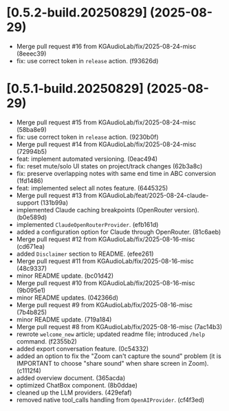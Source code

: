 # [0.5.2-build.20250829] (2025-08-29)

* Merge pull request #16 from KGAudioLab/fix/2025-08-24-misc (8eeec39)
* fix: use correct token in `release` action. (f93626d)

# [0.5.1-build.20250829] (2025-08-29)

* Merge pull request #15 from KGAudioLab/fix/2025-08-24-misc (58ba8e9)
* fix: use correct token in `release` action. (9230b0f)
* Merge pull request #14 from KGAudioLab/fix/2025-08-24-misc (72994b5)
* feat: implement automated versioning. (0eac494)
* fix: reset mute/solo UI states on project/track changes (62b3a8c)
* fix: preserve overlapping notes with same end time in ABC conversion (1fd1486)
* feat: implemented select all notes feature. (6445325)
* Merge pull request #13 from KGAudioLab/feat/2025-08-24-claude-support (131b99a)
* implemented Claude caching breakpoints (OpenRouter version). (b0e589d)
* implemented `ClaudeOpenRouterProvider`. (efb161d)
* added a configuration option for Claude through OpenRouter. (81c6aeb)
* Merge pull request #12 from KGAudioLab/fix/2025-08-16-misc (cd671ea)
* added `Disclaimer` section to README. (efee261)
* Merge pull request #11 from KGAudioLab/fix/2025-08-16-misc (48c9337)
* minor README update. (bc01d42)
* Merge pull request #10 from KGAudioLab/fix/2025-08-16-misc (9b095e1)
* minor README updates. (042366d)
* Merge pull request #9 from KGAudioLab/fix/2025-08-16-misc (7b4b825)
* minor README update. (719a184)
* Merge pull request #8 from KGAudioLab/fix/2025-08-16-misc (7ac14b3)
* rewrote `welcome_new` article; updated readme file; introduced `/help` command. (f2355b2)
* added export conversation feature. (0c54332)
* added an option to fix the "Zoom can't capture the sound" problem (it is IMPORTANT to choose "share sound" when share screen in Zoom). (c1112f4)
* added overview document. (365acda)
* optimized ChatBox component. (8b0ddae)
* cleaned up the LLM providers. (429efaf)
* removed native tool_calls handling from `OpenAIProvider`. (cf4f3ed)
